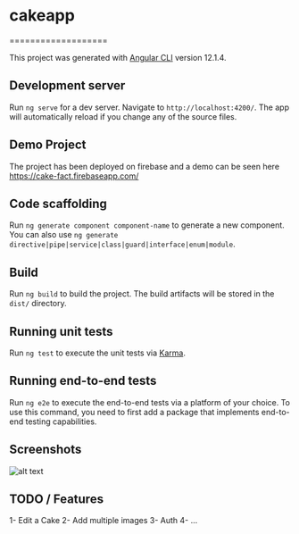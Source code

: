 # cakeapp

===================

This project was generated with [Angular CLI](https://github.com/angular/angular-cli) version 12.1.4.

## Development server

Run `ng serve` for a dev server. Navigate to `http://localhost:4200/`. The app will automatically reload if you change any of the source files.

## Demo Project

The project has been deployed on firebase and a demo can be seen here https://cake-fact.firebaseapp.com/

## Code scaffolding

Run `ng generate component component-name` to generate a new component. You can also use `ng generate directive|pipe|service|class|guard|interface|enum|module`.

## Build

Run `ng build` to build the project. The build artifacts will be stored in the `dist/` directory.

## Running unit tests

Run `ng test` to execute the unit tests via [Karma](https://karma-runner.github.io).

## Running end-to-end tests

Run `ng e2e` to execute the end-to-end tests via a platform of your choice. To use this command, you need to first add a package that implements end-to-end testing capabilities.

## Screenshots

<!-- ![alt text](assets/screenshots/cake-factory-screenshot-new.png)
![alt text](assets/screenshots/cake-factory-screenshot-grid.png) -->

![alt text](https://github.com/xadim/cake-factory-fr/blob/main/cake-factory-screenshot-grid.png?raw=true)

## TODO / Features

1- Edit a Cake
2- Add multiple images
3- Auth
4- ...
